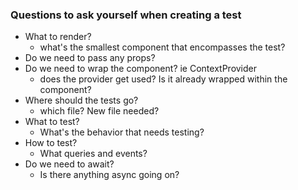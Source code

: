 ### Questions to ask yourself when creating a test

- What to render?
  - what's the smallest component that encompasses the test?
- Do we need to pass any props?
- Do we need to wrap the component? ie ContextProvider
  - does the provider get used? Is it already wrapped within the component?
- Where should the tests go?
  - which file? New file needed?
- What to test?
  - What's the behavior that needs testing?
- How to test?
  - What queries and events?
- Do we need to await?
  - Is there anything async going on?
